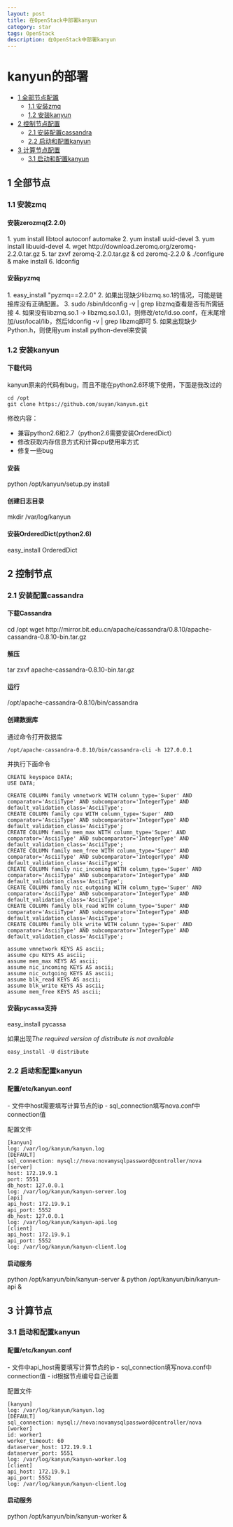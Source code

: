 ```yaml
---
layout: post
title: 在OpenStack中部署kanyun
category: star
tags: OpenStack
description: 在OpenStack中部署kanyun
---
```

<h1>kanyun的部署</h1>

- [1 全部节点配置](#all)
  + [1.1 安装zmq](#all-zmq)
  + [1.2 安装kanyun](#all-kanyun)
- [2 控制节点配置](#controller)
  + [2.1 安装配置cassandra](#controller-cassandra)
  + [2.2 启动和配置kanyun](#controller-kanyun)
- [3 计算节点配置](#compute)
  + [3.1 启动和配置kanyun](#compute-kanyun)

<h2 id="all">1 全部节点</h2>
<h3 id="all-zmq">1.1 安装zmq</h3>
<h4>安装zerozmq(2.2.0)</h4>
1. yum install libtool autoconf automake
2. yum install uuid-devel
3. yum install libuuid-devel
4. wget http://download.zeromq.org/zeromq-2.2.0.tar.gz
5. tar zxvf zeromq-2.2.0.tar.gz & cd zeromq-2.2.0 & ./configure & make install
6. ldconfig

<h4>安装pyzmq</h4>
1. easy_install "pyzmq==2.2.0"
2. 如果出现缺少libzmq.so.1的情况，可能是链接库没有正确配置。
3. sudo /sbin/ldconfig -v | grep libzmq查看是否有所需链接
4. 如果没有libzmq.so.1 -> libzmq.so.1.0.1，则修改/etc/ld.so.conf，在末尾增加/usr/local/lib，然后ldconfig -v | grep libzmq即可
5. 如果出现缺少Python.h，则使用yum install python-devel来安装

<h3 id="all-kanyun">1.2 安装kanyun</h3>
<h4>下载代码</h4>
kanyun原来的代码有bug，而且不能在python2.6环境下使用，下面是我改过的

    cd /opt
    git clone https://github.com/suyan/kanyun.git

修改内容：

- 兼容python2.6和2.7（python2.6需要安装OrderedDict）
- 修改获取内存信息方式和计算cpu使用率方式
- 修复一些bug

<h4>安装</h4>
    python /opt/kanyun/setup.py install
<h4>创建日志目录</h4>
    mkdir /var/log/kanyun
<h4>安装OrderedDict(python2.6)</h4>
    easy_install OrderedDict

<h2 id="controller">2 控制节点</h2>
<h3 id="controller-cassandra">2.1 安装配置cassandra</h3>
<h4>下载Cassandra</h4>
    cd /opt
    wget http://mirror.bit.edu.cn/apache/cassandra/0.8.10/apache-cassandra-0.8.10-bin.tar.gz
<h4>解压</h4>
    tar zxvf apache-cassandra-0.8.10-bin.tar.gz
<h4>运行</h4>
    /opt/apache-cassandra-0.8.10/bin/cassandra
<h4>创建数据库</h4>
通过命令打开数据库

    /opt/apache-cassandra-0.8.10/bin/cassandra-cli -h 127.0.0.1

并执行下面命令

    CREATE keyspace DATA;
    USE DATA;

    CREATE COLUMN family vmnetwork WITH column_type='Super' AND comparator='AsciiType' AND subcomparator='IntegerType' AND default_validation_class='AsciiType';
    CREATE COLUMN family cpu WITH column_type='Super' AND comparator='AsciiType' AND subcomparator='IntegerType' AND default_validation_class='AsciiType';
    CREATE COLUMN family mem_max WITH column_type='Super' AND comparator='AsciiType' AND subcomparator='IntegerType' AND default_validation_class='AsciiType';
    CREATE COLUMN family mem_free WITH column_type='Super' AND comparator='AsciiType' AND subcomparator='IntegerType' AND default_validation_class='AsciiType';
    CREATE COLUMN family nic_incoming WITH column_type='Super' AND comparator='AsciiType' AND subcomparator='IntegerType' AND default_validation_class='AsciiType';
    CREATE COLUMN family nic_outgoing WITH column_type='Super' AND comparator='AsciiType' AND subcomparator='IntegerType' AND default_validation_class='AsciiType';
    CREATE COLUMN family blk_read WITH column_type='Super' AND comparator='AsciiType' AND subcomparator='IntegerType' AND default_validation_class='AsciiType';
    CREATE COLUMN family blk_write WITH column_type='Super' AND comparator='AsciiType' AND subcomparator='IntegerType' AND default_validation_class='AsciiType';

    assume vmnetwork KEYS AS ascii;
    assume cpu KEYS AS ascii;
    assume mem_max KEYS AS ascii;
    assume nic_incoming KEYS AS ascii;
    assume nic_outgoing KEYS AS ascii;
    assume blk_read KEYS AS ascii;
    assume blk_write KEYS AS ascii;
    assume mem_free KEYS AS ascii;       

<h4>安装pycassa支持</h4>
    easy_install pycassa

如果出现*The required version of distribute is not available*

    easy_install -U distribute

<h3 id="controller-kanyun">2.2 启动和配置kanyun</h3>
<h4>配置/etc/kanyun.conf</h4>
- 文件中host需要填写计算节点的ip
- sql_connection填写nova.conf中connection值

配置文件

    [kanyun]
    log: /var/log/kanyun/kanyun.log
    [DEFAULT]
    sql_connection: mysql://nova:novamysqlpassword@controller/nova
    [server]
    host: 172.19.9.1 
    port: 5551
    db_host: 127.0.0.1
    log: /var/log/kanyun/kanyun-server.log
    [api]
    api_host: 172.19.9.1
    api_port: 5552
    db_host: 127.0.0.1
    log: /var/log/kanyun/kanyun-api.log
    [client]
    api_host: 172.19.9.1
    api_port: 5552
    log: /var/log/kanyun/kanyun-client.log 

<h4>启动服务</h4>
    python /opt/kanyun/bin/kanyun-server &
    python /opt/kanyun/bin/kanyun-api &


<h2 id="compute">3 计算节点</h2>
<h3 id="compute-kanyun">3.1 启动和配置kanyun</h3>
<h4>配置/etc/kanyun.conf</h4>
- 文件中api_host需要填写计算节点的ip
- sql_connection填写nova.conf中connection值
- id根据节点编号自己设置
 
配置文件

    [kanyun]
    log: /var/log/kanyun/kanyun.log
    [DEFAULT]
    sql_connection: mysql://nova:novamysqlpassword@controller/nova
    [worker]
    id: worker1
    worker_timeout: 60
    dataserver_host: 172.19.9.1
    dataserver_port: 5551
    log: /var/log/kanyun/kanyun-worker.log
    [client]
    api_host: 172.19.9.1
    api_port: 5552
    log: /var/log/kanyun/kanyun-client.log

<h4>启动服务</h4>
    python /opt/kanyun/bin/kanyun-worker &

